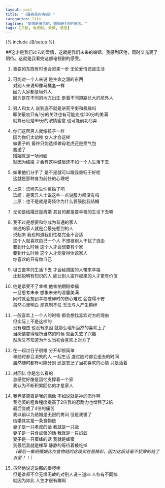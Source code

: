```yaml
---
layout: post
title: "《最完美的离婚》"
categories: life
tagline: "爱情是痛苦的，婚姻是4倍的痛苦。"
tags: [日剧, 电视剧, 爱情, 感悟]
---
```

{% include JB/setup %}


##这才是我们过去的爱情，这就是我们未来的婚姻。我感到厌倦，同时又充满了期待。这就是我看完这部电视剧的感受。
 
1. 重要的东西有时也会迟来一步 无论爱情还是生活  
    
2. 可能对一个人来说 是生命之源的东西  
    对别人来说却像马桶套一样  
    因为大家都是局外人  
    因为是在不同的地方出生 走着不同道路长大的局外人  
    
3. 男人和女人 说到底不就是讲究平衡和机缘吗  
    即使最初只有1分的关注也有可能变成100分的美满  
    就算已经是99分的浓情蜜意 也可能前功尽弃  
    
4. 你们这帮男人就像孩子一样  
    因为你们太幼稚 女人才会这样  
    做妻子的 最终只能选择做母老虎还是受气包  
    蠢透了  
    婚姻就是一场闹剧  
    就因为结婚 才会有这种结局还不如一个人生活下去  
    
5. 如果他们分手了 是不是就可以跟我重归于好呢  
    这就是那种身为前任的心理吧  
    
6. 上原：滨崎先生你离婚了吧  
    滨崎：是离异人士说这些一点说服力都没有吗  
    上原：也不是就是奇怪你为什么要鼓励我结婚  
    
7. 无论是结婚还是离婚 其目的都是要幸福的生活下去嘛  
    
8. 我不过是想要和你成为普通的家人  
    普通的家人就是会最先想到的人  
    说起来 我也知道我们性格完全不合适  
    这个人就喜欢自己一个人 不想被别人干扰了自由  
    要到什么时候 这个人才会想要有个家  
    要到什么时候 这个人才能变得体谅家人  
    你喜欢的只有你自己  
    
9. 坦白直率的生活下去 才会给周围的人带来幸福  
    比起聪明有知识的人 能让别人振作起来的人才更有价值  
    
10. 他是承受不了幸福 他害怕期盼幸福  
    一旦思考未来 想象未来的温馨美满  
    同时就会想到幸福破碎时的伤心难过 会变得不安  
    虽然心里明白 却克制不住 无法与人产生羁绊  
    
11. 一般喜欢上一个人的时候 都会想找喜欢对方的理由  
    但实际上不是这样的  
    没有理由 也没有原因 就那么理所当然的喜欢上了  
    当感情变得理所当然的时候 就会失去了兴趣  
    然后又不知道为什么当初会喜欢上对方了  
    
12. 在一起过日子很难 分开却很简单  
    和随时都会消失的人 一起生活 度过随时都会逝去的时间  
    虽然随时都有可能分别 还是忘记了当初喜欢的心情 只是活着  
    
13. 对回忆 你是怎么看的  
    总感觉好像是回忆支撑着一个家  
    我认为不断积累回忆的才是家人  
    
14. 我老婆简直是我的偶像 不如说就是神的杰作啊  
    我老婆的粗鲁程度提高了2倍我的忍耐力也增强了2倍  
    最后变成了4倍的痛苦  
    我以前以为结婚是无限的拷问 但是我错了  
    结婚其实是一条食物链  
    妻子是一只老虎的话 我就是一只鹿  
    妻子是一只食蚁兽的话 我就是一只蚂蚁  
    妻子是一只蜜蜂的话 我就是蜂蜜  
    到最后我就是棵草 静静的等待着被吃掉  
    *（最后一集把婚姻比作食物链的这段实在是精彩，因为这段话毫不犹豫的给了五星！！）* 
15. 虽然他说这说那的很啰嗦  
    但是谁都不会无缘无故的对别人说三道四
人各有不同嘛  
就因为如此 人生才很有趣啊